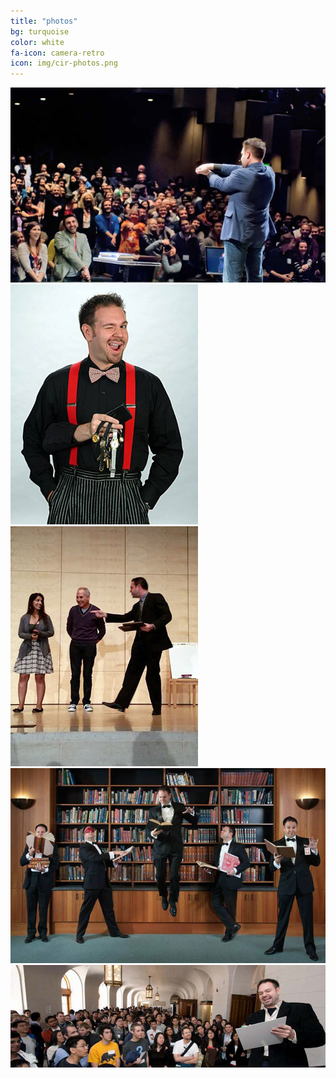 ```yaml
---
title: "photos"
bg: turquoise
color: white
fa-icon: camera-retro
icon: img/cir-photos.png
---
```


<div>
<img class="row big column"   src="img/gallery/w-tedx-robert-strong-magician-present-audience.jpg" alt="Robert Strong Magician at TEDx Berkeley presenting to the audience" />
<img class="row small column" src="img/gallery/t-robert-strong-magician-watches-cutout.jpg"        alt="Robert Strong Magician wink cutout with watches" />
<img class="row small column" src="img/gallery/t-robert-strong-magician-on-stage-walking.jpg"      alt="Robert Strong Magician on stage pointing" />
<img class="row big column"   src="img/gallery/w-many-robert-strong-magician-levitate.jpg"         alt="Robert Strong Magician levitate feature photo" />
<img class="row full column"  src="img/gallery/f-presenting-robert-strong-magician-big-hall.jpg"   alt="Robert Strong Magician presenting to a hall of fans" />
</div>


